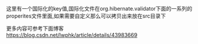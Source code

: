 这里有一个国际化的key值,国际化文件在org.hibernate.validator下面的一系列的properites文件里面,如果需要自定义那么可以拷贝出来放在src目录下

更多内容可参考下面博客
https://blog.csdn.net/lwphk/article/details/43983669